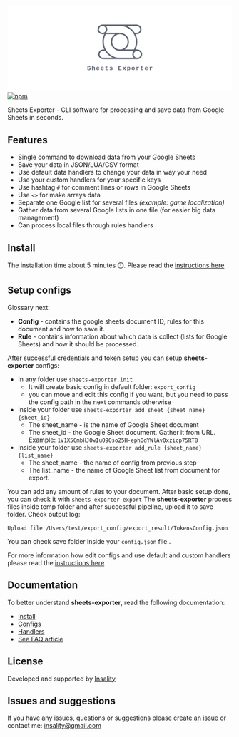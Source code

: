![](media/exporter_logo.png)
[![npm](https://img.shields.io/npm/v/sheets-exporter?label=sheets-exporter)](https://www.npmjs.com/package/sheets-exporter)

Sheets Exporter - CLI software for processing and save data from Google Sheets in seconds.

## Features
- Single command to download data from your Google Sheets
- Save your data in JSON/LUA/CSV format
- Use default data handlers to change your data in way your need
- Use your custom handlers for your specific keys
- Use hashtag `#` for comment lines or rows in Google Sheets
- Use `<>` for make arrays data
- Separate one Google list for several files _(example: game localization)_
- Gather data from several Google lists in one file (for easier big data management)
- Can process local files through rules handlers

## Install
The installation time about 5 minutes ⏱️.
Please read the [instructions here](/docs/01_installation.md)

## Setup configs
Glossary next:
 - **Config** - contains the google sheets document ID, rules for this document and how to save it.
 - **Rule** - contains information about which data is collect (lists for Google Sheets) and how it should be processed.
 
After successful credentials and token setup you can setup **sheets-exporter** configs:
- In any folder use `sheets-exporter init`
	- It will create basic config in default folder: `export_config`
	- you can move and edit this config if you want, but you need to pass the config path in the next commands otherwise
- Inside your folder use `sheets-exporter add_sheet {sheet_name} {sheet_id}`
	- The sheet_name - is the name of Google Sheet document
	- The sheet_id - the Google Sheet document. Gather it from URL. Example: `1V1X5CmbHJOwIu09Oso25H-ephOdYWlAv0xzicp75RT8`
- Inside your folder use `sheets-exporter add_rule {sheet_name} {list_name}`
	- The sheet_name - the name of config from previous step
	- The list_name - the name of Google Sheet list from document for export.

You can add any amount of rules to your document.
After basic setup done, you can check it with `sheets-exporter export`
The **sheets-exporter** process files inside temp folder and after successful pipeline, upload it to save folder. Check output log:
```
Upload file /Users/test/export_config/export_result/TokensConfig.json
```

You can check save folder inside your `config.json` file..

For more information how edit configs and use default and custom handlers please read the [instructions here](/docs/02_configs.md)


## Documentation
To better understand **sheets-exporter**, read the following documentation:
- [Install](docs/01_installation.md)
- [Configs](docs/02_configs.md)
- [Handlers](docs/03_handlers.md)
- [See FAQ article](docs/04_faq.md)


## License
Developed and supported by [Insality](https://github.com/Insality)


## Issues and suggestions
If you have any issues, questions or suggestions please  [create an issue](https://github.com/Insality/sheets-exporter/issues)  or contact me:  [insality@gmail.com](mailto:insality@gmail.com)

